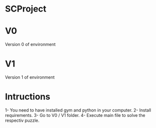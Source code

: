 # SCProject

# V0
Version 0 of environment
# V1
Version 1 of environment

# Intructions

1- You need to have installed gym and python in your computer.
2- Install requirements.
3- Go to V0 / V1 folder.
4- Execute main file to solve the respectiv puzzle.
